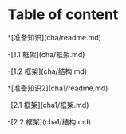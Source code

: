 # Table of content

\*\[准备知识\]\(cha/readme.md\)

-\[1.1 框架\]\(cha/框架.md\)

-\[1.2 框架\]\(cha/结构.md\)

\*\[准备知识2\]\(cha1/readme.md\)

-\[2.1 框架\]\(cha1/框架.md\)

-\[2.2 框架\]\(cha1/结构.md\)





